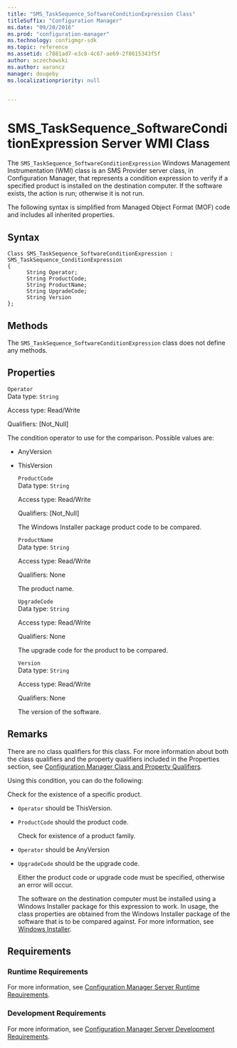 ```yaml
---
title: "SMS_TaskSequence_SoftwareConditionExpression Class"
titleSuffix: "Configuration Manager"
ms.date: "09/20/2016"
ms.prod: "configuration-manager"
ms.technology: configmgr-sdk
ms.topic: reference
ms.assetid: c7881ad7-e3c8-4c67-ae69-2f8615343f5f
author: aczechowski
ms.author: aaroncz
manager: dougeby
ms.localizationpriority: null


---
```

# SMS_TaskSequence_SoftwareConditionExpression Server WMI Class
The `SMS_TaskSequence_SoftwareConditionExpression` Windows Management Instrumentation (WMI) class is an SMS Provider server class, in Configuration Manager, that represents a condition expression to verify if a specified product is installed on the destination computer. If the software exists, the action is run; otherwise it is not run.  

 The following syntax is simplified from Managed Object Format (MOF) code and includes all inherited properties.  

## Syntax  

```  
Class SMS_TaskSequence_SoftwareConditionExpression : SMS_TaskSequence_ConditionExpression  
{  
      String Operator;  
      String ProductCode;  
      String ProductName;  
      String UpgradeCode;  
      String Version  
};  
```  

## Methods  
 The `SMS_TaskSequence_SoftwareConditionExpression` class does not define any methods.  

## Properties  
 `Operator`  
 Data type: `String`  

 Access type: Read/Write  

 Qualifiers: [Not_Null]  

 The condition operator to use for the comparison. Possible values are:  

- AnyVersion  

- ThisVersion  

  `ProductCode`  
  Data type: `String`  

  Access type: Read/Write  

  Qualifiers: [Not_Null]  

  The Windows Installer package product code to be compared.  

  `ProductName`  
  Data type: `String`  

  Access type: Read/Write  

  Qualifiers: None  

  The product name.  

  `UpgradeCode`  
  Data type: `String`  

  Access type: Read/Write  

  Qualifiers: None  

  The upgrade code for the product to be compared.  

  `Version`  
  Data type: `String`  

  Access type: Read/Write  

  Qualifiers: None  

  The version of the software.

## Remarks  
 There are no class qualifiers for this class. For more information about both the class qualifiers and the property qualifiers included in the Properties section, see [Configuration Manager Class and Property Qualifiers](../../../develop/reference/misc/class-and-property-qualifiers.md).  

 Using this condition, you can do the following:  

 Check for the existence of a specific product.  

- `Operator` should be ThisVersion.  

- `ProductCode` should the product code.  

  Check for existence of a product family.  

- `Operator` should be AnyVersion  

- `UpgradeCode` should be the upgrade code.  

  Either the product code or upgrade code must be specified, otherwise an error will occur.  

  The software on the destination computer must be installed using a Windows Installer package for this expression to work. In usage, the class properties are obtained from the Windows Installer package of the software that is to be compared against. For more information, see [Windows Installer](/windows/desktop/Msi/windows-installer-portal).  

## Requirements  

### Runtime Requirements  
 For more information, see [Configuration Manager Server Runtime Requirements](../../../develop/core/reqs/server-runtime-requirements.md).  

### Development Requirements  
 For more information, see [Configuration Manager Server Development Requirements](../../../develop/core/reqs/server-development-requirements.md).
